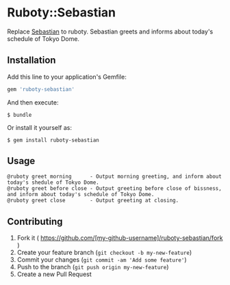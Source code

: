 # Ruboty::Sebastian

Replace [Sebastian](https://github.com/feedforce/sebastian) to ruboty.
Sebastian greets and informs about today's schedule of Tokyo Dome.

## Installation

Add this line to your application's Gemfile:

```ruby
gem 'ruboty-sebastian'
```

And then execute:

    $ bundle

Or install it yourself as:

    $ gem install ruboty-sebastian

## Usage

~~~~
@ruboty greet morning      - Output morning greeting, and inform about today's shedule of Tokyo Dome.
@ruboty greet before close - Output greeting before close of bissness, and inform about today's schedule of Tokyo Dome.
@ruboty greet close        - Output greeting at closing.
~~~~

## Contributing

1. Fork it ( https://github.com/[my-github-username]/ruboty-sebastian/fork )
2. Create your feature branch (`git checkout -b my-new-feature`)
3. Commit your changes (`git commit -am 'Add some feature'`)
4. Push to the branch (`git push origin my-new-feature`)
5. Create a new Pull Request

